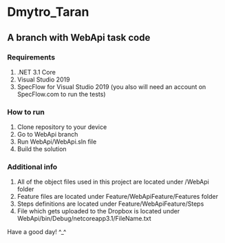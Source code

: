 # Dmytro_Taran
## A branch with WebApi task code

### Requirements
1. .NET 3.1 Core
2. Visual Studio 2019
3. SpecFlow for Visual Studio 2019 (you also will need an account on SpecFlow.com to run the tests)

### How to run
1. Clone repository to your device
2. Go to WebApi branch
3. Run WebApi/WebApi.sln file 
4. Build the solution

### Additional info
1. All of the object files used in this project are located under /WebApi folder
2. Feature files are located under Feature/WebApiFeature/Features folder
3. Steps definitions are located under Feature/WebApiFeature/Steps
4. File which gets uploaded to the Dropbox is located under WebApi/bin/Debug/netcoreapp3.1/FileName.txt 

Have a good day! ^_^
